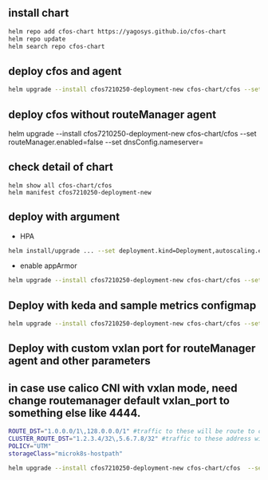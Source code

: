 ## install chart

```bash
helm repo add cfos-chart https://yagosys.github.io/cfos-chart
helm repo update
helm search repo cfos-chart
```

##  deploy cfos and agent

```bash
helm upgrade --install cfos7210250-deployment-new cfos-chart/cfos --set dnsConfig.nameserver=<your kubernetes dns service ip>
```

##  deploy cfos without routeManager agent

helm upgrade --install cfos7210250-deployment-new cfos-chart/cfos   --set routeManager.enabled=false --set dnsConfig.nameserver=<your kubernetes dns service ip>


## check detail of chart

```
helm show all cfos-chart/cfos
helm manifest cfos7210250-deployment-new 
```

## deploy with argument

- HPA 

```bash
helm install/upgrade ... --set deployment.kind=Deployment,autoscaling.enabled=true
```
- enable appArmor

```bash
helm upgrade --install cfos7210250-deployment-new cfos-chart/cfos --set appArmor.enabled=true
```
## Deploy with keda and sample metrics configmap

```bash
helm upgrade --install cfos7210250-deployment-new cfos-chart/cfos --set kedaScaling.enabled=true --set cFOSmetricExample.enabled=true
```

## Deploy with custom vxlan port for routeManager agent and other parameters
## in case use calico CNI with vxlan mode, need change routemanager default vxlan_port to something else like 4444. 

```bash
ROUTE_DST="1.0.0.0/1\,128.0.0.0/1" #traffic to these will be route to cFOS
CLUSTER_ROUTE_DST="1.2.3.4/32\,5.6.7.8/32" #traffic to these address will bypass cFOS
POLICY="UTM"
storageClass="microk8s-hostpath"

helm upgrade --install cfos7210250-deployment-new cfos-chart/cfos  --set appArmor.enabled=true --set routeManager.image.tag=cni0.1.25clusteroute --set routeManager.env.VXLAN_PORT=4444 --set dnsConfig.nameserver=$dnsclusterip --set routeManager.image.pullPolicy=Always --set resources.requests.cpu=100m --set-string routeManager.env.ROUTE_DST=$ROUTE_DST --set routeManager.env.DEFAULT_FIREWALL_POLICY=$POLICY --set-string routeManager.env.CLUSTER_ROUTE_DST=$CLUSTER_ROUTE_DST --set persistence.storageClass=$storageClass --set persistence.enabled=false
```
